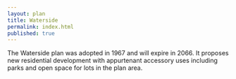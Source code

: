 ```yaml
---
layout: plan
title: Waterside
permalink: index.html
published: true
---
```


The Waterside plan was adopted in 1967 and will expire in 2066. It proposes new residential development with appurtenant accessory uses including parks and open space for lots in the plan area.